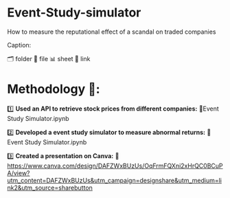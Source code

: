 # Event-Study-simulator
How to measure the reputational effect of a  scandal on traded companies

Caption:

🗂️ folder
📁 file
📊 sheet
🔗 link

# Methodology 🧮:

1️⃣ **Used an API to retrieve stock prices from different companies:** 📁Event Study Simulator.ipynb

2️⃣ **Developed a event study simulator to measure abnormal returns:** 📁Event Study Simulator.ipynb

3️⃣ **Created a presentation on Canva:** 🔗 https://www.canva.com/design/DAFZWxBUzUs/OqFrmFQXni2xHrQC0BCuPA/view?utm_content=DAFZWxBUzUs&utm_campaign=designshare&utm_medium=link2&utm_source=sharebutton
